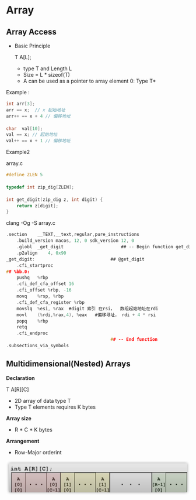 # Array

## Array Access

- Basic Principle
    
    T A[L];
    
    - type T and Length L
    - Size = L * sizeof(T)
    - A can be used as a pointer to array element 0: Type T*
    

Example :

```c
int arr[3]; 
arr == x;  // x 起始地址
arr++ == x + 4 // 偏移地址

char  val[10];
val == x; // 起始地址
val++ == x + 1 // 偏移地址
```

Example2

array.c

```c
#define ZLEN 5

typedef int zip_dig[ZLEN];

int get_digit(zip_dig z, int digit) {
	return z[digit];
}
```

clang -Og -S array.c

```c
.section	__TEXT,__text,regular,pure_instructions
	.build_version macos, 12, 0	sdk_version 12, 0
	.globl	_get_digit                      ## -- Begin function get_digit
	.p2align	4, 0x90
_get_digit:                             ## @get_digit
	.cfi_startproc
## %bb.0:
	pushq	%rbp
	.cfi_def_cfa_offset 16
	.cfi_offset %rbp, -16
	movq	%rsp, %rbp
	.cfi_def_cfa_register %rbp
	movslq	%esi, %rax  #digit 索引 在rsi，  数组起始地址在rdi
	movl	(%rdi,%rax,4), %eax   #偏移寻址， rdi + 4 * rsi 
	popq	%rbp
	retq
	.cfi_endproc
                                        ## -- End function
.subsections_via_symbols
```

## Multidimensional(Nested) Arrays

**Declaration**

T A[R][C]

- 2D array of data type T
- Type T elements requires K bytes

**Array size**

- R * C * K bytes

**Arrangement**

- Row-Major orderint

![Untitled](Array%209706fc7f999f4f528c61dc953341825f/Untitled.png)